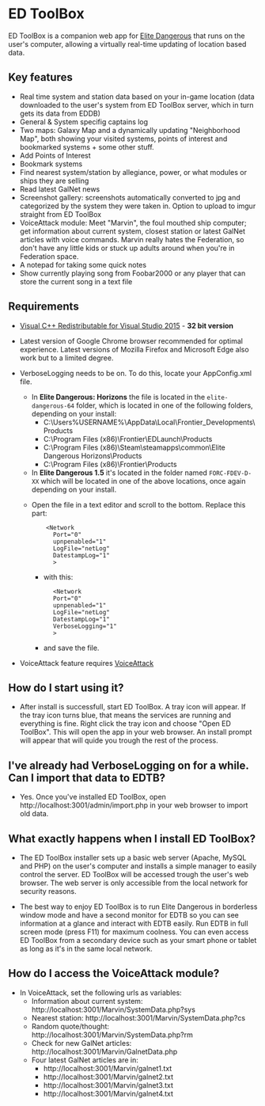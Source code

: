 ED ToolBox
==========

ED ToolBox is a companion web app for [Elite Dangerous] that runs on the user's computer, allowing a virtually real-time updating of location based data.

Key features
------------

- Real time system and station data based on your in-game location (data downloaded to the user's system from ED ToolBox server, which in turn gets its data from EDDB)
- General & System specifig captains log
- Two maps: Galaxy Map and a dynamically updating "Neighborhood Map", both showing your visited systems, points of interest and bookmarked systems + some other stuff.
- Add Points of Interest
- Bookmark systems
- Find nearest system/station by allegiance, power, or what modules or ships they are selling
- Read latest GalNet news
- Screenshot gallery: screenshots automatically converted to jpg and categorized by the system they were taken in. Option to upload to imgur straight from ED ToolBox
- VoiceAttack module: Meet "Marvin", the foul mouthed ship computer; get information about current system, closest station or latest GalNet articles with voice commands. Marvin really hates the Federation, so don't have any little kids or stuck up adults around when you're in Federation space.
- A notepad for taking some quick notes
- Show currently playing song from Foobar2000 or any player that can store the current song in a text file

Requirements
------------

- [Visual C++ Redistributable for Visual Studio 2015] - **32 bit version**

- Latest version of Google Chrome browser recommended for optimal experience. Latest versions of Mozilla Firefox and Microsoft Edge also work but to a limited degree.
- VerboseLogging needs to be on. To do this, locate your AppConfig.xml file.
	- In **Elite Dangerous: Horizons** the file is located in the ```elite-dangerous-64``` folder, which is located in one of the following folders, depending on your install:
		- C:\Users\%USERNAME%\AppData\Local\Frontier_Developments\Products
		- C:\Program Files (x86)\Frontier\EDLaunch\Products
		- C:\Program Files (x86)\Steam\steamapps\common\Elite Dangerous Horizons\Products
		- C:\Program Files (x86)\Frontier\Products
	- In **Elite Dangerous 1.5** it's located in the folder named ```FORC-FDEV-D-XX``` which will be located in one of the above locations, once again depending on your install.
  * Open the file in a text editor and scroll to the bottom. Replace this part:


    ```
    	<Network
    	  Port="0"
          upnpenabled="1"
    	  LogFile="netLog"
    	  DatestampLog="1"
    	  >
    ```
    * with this:
    ```
    	  <Network
    	  Port="0"
          upnpenabled="1"
    	  LogFile="netLog"
    	  DatestampLog="1"
    	  VerboseLogging="1"
    	  >
    ```
    * and save the file.
- VoiceAttack feature requires [VoiceAttack]

How do I start using it?
------------------------
- After install is successfull, start ED ToolBox. A tray icon will appear. If the tray icon turns blue, that means the services are running and everything is fine. Right click the tray icon and choose "Open ED ToolBox". This will open the app in your web browser. An install prompt will appear that will quide you trough the rest of the process.

I've already had VerboseLogging on for a while. Can I import that data to EDTB?
------------------------------------------------------------------------------------
- Yes. Once you've installed ED ToolBox, open http://localhost:3001/admin/import.php in your web browser to import old data.

What exactly happens when I install ED ToolBox?
------------------------------------------------
- The ED ToolBox installer sets up a basic web server (Apache, MySQL and PHP) on the user's computer and installs a simple manager to easily control the server. ED ToolBox will be accessed trough the user's web browser. The web server is only accessible from the local network for security reasons.

- The best way to enjoy ED ToolBox is to run Elite Dangerous in borderless window mode and have a second monitor for EDTB so you can see information at a glance and interact with EDTB easily. Run EDTB in full screen mode (press F11) for maximum coolness. You can even access ED ToolBox from a secondary device such as your smart phone or tablet as long as it's in the same local network.

How do I access the VoiceAttack module?
---------------------------------------
- In VoiceAttack, set the following urls as variables:
	- Information about current system: http://localhost:3001/Marvin/SystemData.php?sys
	- Nearest station: http://localhost:3001/Marvin/SystemData.php?cs
	- Random quote/thought: http://localhost:3001/Marvin/SystemData.php?rm
	- Check for new GalNet articles: http://localhost:3001/Marvin/GalnetData.php
	- Four latest GalNet articles are in:
		- http://localhost:3001/Marvin/galnet1.txt
		- http://localhost:3001/Marvin/galnet2.txt
		- http://localhost:3001/Marvin/galnet3.txt
		- http://localhost:3001/Marvin/galnet4.txt

[Visual C++ Redistributable for Visual Studio 2015]: <https://www.microsoft.com/en-us/download/details.aspx?id=48145>
[edtb]: <https://github.com/joemccann/dillinger.git>
[VoiceAttack]: <http://www.voiceattack.com/>
[Elite Dangerous]: <http://www.elitedangerous.com>
